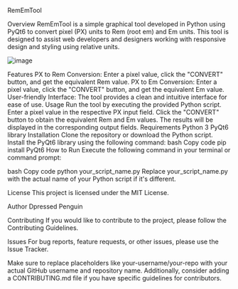 RemEmTool

Overview
RemEmTool is a simple graphical tool developed in Python using PyQt6 to convert pixel (PX) units to Rem (root em) and Em units. This tool is designed to assist web developers and designers working with responsive design and styling using relative units.




![image](https://github.com/DepressedPenguin/RemEmTooL/assets/125665615/1a15f207-4177-46fb-b1cf-8f3a7f838d66)




Features
PX to Rem Conversion: Enter a pixel value, click the "CONVERT" button, and get the equivalent Rem value.
PX to Em Conversion: Enter a pixel value, click the "CONVERT" button, and get the equivalent Em value.
User-friendly Interface: The tool provides a clean and intuitive interface for ease of use.
Usage
Run the tool by executing the provided Python script.
Enter a pixel value in the respective PX input field.
Click the "CONVERT" button to obtain the equivalent Rem and Em values.
The results will be displayed in the corresponding output fields.
Requirements
Python 3
PyQt6 library
Installation
Clone the repository or download the Python script.
Install the PyQt6 library using the following command:
bash
Copy code
pip install PyQt6
How to Run
Execute the following command in your terminal or command prompt:

bash
Copy code
python your_script_name.py
Replace your_script_name.py with the actual name of your Python script if it's different.

License
This project is licensed under the MIT License.

Author
Dpressed Penguin

Contributing
If you would like to contribute to the project, please follow the Contributing Guidelines.

Issues
For bug reports, feature requests, or other issues, please use the Issue Tracker.

Make sure to replace placeholders like your-username/your-repo with your actual GitHub username and repository name. Additionally, consider adding a CONTRIBUTING.md file if you have specific guidelines for contributors.
